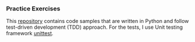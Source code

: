 ### Practice Exercises

This [repository](https://github.com/ybalenko/practice_exercises.git) contains code samples that are written in Python and follow test-driven development (TDD) approach. For the tests, I use Unit testing framework [unittest](https://docs.python.org/3/library/unittest.html).


